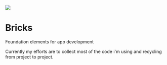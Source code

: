 [![](https://jitpack.io/v/krzysiek-zgondek/bricks.svg)](https://jitpack.io/#krzysiek-zgondek/bricks)

# Bricks

Foundation elements for app development

Currently my efforts are to collect most of the code i'm using and recycling from project to project.